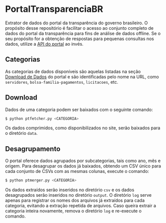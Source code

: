 # PortalTransparenciaBR
Extrator de dados do portal da transparência do governo brasileiro.
O propósito desse repositório é facilitar o acesso ao conjunto completo de dados do portal da transparência para fins de análise de dados offline. Se o seu propósito for a obtenção de respostas para pequenas consultas nos dados, utilize a [API do portal](http://www.portaltransparencia.gov.br/api-de-dados) ao invés.

## Categorias
As categorias de dados disponíveis são aquelas listadas na seção [Download de Dados](https://www.portaltransparencia.gov.br/download-de-dados/) do portal e são identificadas pelo nome na URL, como `servidores`, `bolsa-familia-pagamentos`, `licitacoes`, etc.

## Download
Dados de uma categoria podem ser baixados com o seguinte comando:
```bash
$ python ptfetcher.py <CATEGORIA>
```

Os dados comprimidos, como disponibilizados no site, serão baixados para o diretório `data`.

## Desagrupamento
O portal oferece dados agrupados por subcategorias, tais como ano, mês e origem. Para desagrupar os dados já baixados, obtendo um CSV único para cada conjunto de CSVs com as mesmas colunas, execute o comando:
```bash
$ python ptmerger.py <CATEGORIA>
```

Os dados extraídos serão inseridos no diretório `csv` e os dados desagrupados serão inseridos no diretório `output`. O diretório `log` serve apenas para registrar os nomes dos arquivos já extraídos para cada categoria, evitando a extração repetida de arquivos. Caso queira extrair a categoria inteira novamente, remova o diretório `log` e re-execute o comando.
